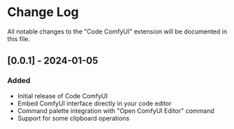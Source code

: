# Change Log

All notable changes to the "Code ComfyUI" extension will be documented in this file.

## [0.0.1] - 2024-01-05

### Added

- Initial release of Code ComfyUI
- Embed ComfyUI interface directly in your code editor
- Command palette integration with "Open ComfyUI Editor" command
- Support for some clipboard operations
